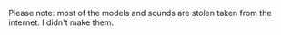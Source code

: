 Please note: most of the models and sounds are <strikethrough>stolen</strikethrough> taken from the internet. I didn't make them.
